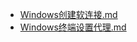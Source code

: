 - [Windows创建软连接.md](1000-技术\1100-操作系统\Windows\Windows创建软连接.md)- [Windows终端设置代理.md](1000-技术\1100-操作系统\Windows\Windows终端设置代理.md)